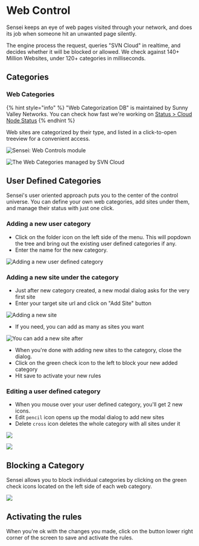 # Web Control

Sensei keeps an eye of web pages visited through your network, and does its job when someone hit an unwanted page silently. 

The engine process the request, queries "SVN Cloud" in realtime, and decides whether it will be blocked or allowed.  We check against 140+ Million Websites, under 120+ categories in milliseconds. 

## Categories

### Web Categories

{% hint style="info" %}
"Web Categorization DB" is maintained by Sunny Valley Networks. You can check how fast we're working on [Status &gt; Cloud Node Status](status.md#cloud-node-status)
{% endhint %}

Web sites are categorized by their type, and listed in a click-to-open treeview for a convenient access. 

![Sensei: Web Controls module](../.gitbook/assets/sensei-m6-web-controls-1.png)

![The Web Categories managed by SVN Cloud](../.gitbook/assets/sensei-m6-web-controls-2.png)

## User Defined Categories

Sensei's user oriented approach puts you to the center of the control universe. You can define your own web categories, add sites under them, and manage their status with just one click. 

### Adding a new user category 

* Click on the folder icon on the left side of the menu. This will popdown the tree and bring out the existing user defined categories if any.
* Enter the name for the new category.

![Adding a new user defined category](../.gitbook/assets/sensei-m6-web-controls-3.png)

### Adding a new site under the category

* Just after new category created, a new modal dialog asks for the very first site
* Enter your target site url and click on "Add Site" button 

![Adding a new site](../.gitbook/assets/sensei-m6-web-controls-4.png)

* If you need, you can add as many as sites you want

![You can add a new site after](../.gitbook/assets/sensei-m6-web-controls-5.png)

* When you're done with adding new sites to the category, close the dialog.
* Click on the green check icon to the left to block your new added category
* Hit save to activate your new rules

### Editing a user defined category

* When you mouse over your user defined category, you'll get 2 new icons. 
* Edit `pencil` icon opens up the modal dialog to add new sites
* Delete `cross` icon deletes the whole category with all sites under it

![](../.gitbook/assets/sensei-m6-web-controls-6.png)

![](../.gitbook/assets/sensei-m6-web-controls-7.png)

## Blocking a Category

Sensei allows you to block individual categories by clicking on the green check icons located on the left side of each web category.

![](../.gitbook/assets/sensei-m6-web-controls-9.png)

## Activating the rules

When you're ok with the changes you made, click on the button lower right corner of the screen to save and activate the rules.


